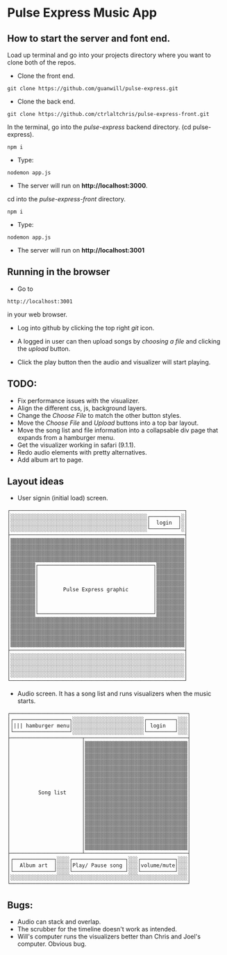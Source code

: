 # Pulse Express Music App

## How to start the server and font end.
Load up terminal and go into your projects directory where you want to clone both of the repos.

- Clone the front end.
```
git clone https://github.com/guanwill/pulse-express.git
```

- Clone the back end.
```
git clone https://github.com/ctrlaltchris/pulse-express-front.git
```

In the terminal, go into the *pulse-express* backend directory. (cd pulse-express).
```
npm i
```

- Type:
```
nodemon app.js
```

- The server will run on **http://localhost:3000**.

cd into the *pulse-express-front* directory.
```
npm i
```

- Type:
```
nodemon app.js
```

- The server will run on **http://localhost:3001**

## Running in the browser
- Go to
```
http://localhost:3001
```
in your web browser.

- Log into github by clicking the top right *git* icon.

- A logged in user can then upload songs by *choosing a file* and clicking the *upload* button.

- Click the play button then the audio and visualizer will start playing.

## TODO:
- Fix performance issues with the visualizer.
- Align the different css, js, background layers.
- Change the *Choose File* to match the other button styles.
- Move the *Choose File* and *Upload* buttons into a top bar layout.
- Move the song list and file information into a collapsable div page that expands from a hamburger menu.
- Get the visualizer working in safari (9.1.1).
- Redo audio elements with pretty alternatives.
- Add album art to page.

## Layout ideas
- User signin (initial load) screen.
```
┌────────────────────────────────────────────────────────┐
│░░░░░░░░░░░░░░░░░░░░░░░░░░░░░░░░░░░░░░░░░░░░┌─────────┐░│
│░░░░░░░░░░░░░░░░░░░░░░░░░░░░░░░░░░░░░░░░░░░░│  login  │░│
│░░░░░░░░░░░░░░░░░░░░░░░░░░░░░░░░░░░░░░░░░░░░└─────────┘░│
├────────────────────────────────────────────────────────┤
│▒▒▒▒▒▒▒▒▒▒▒▒▒▒▒▒▒▒▒▒▒▒▒▒▒▒▒▒▒▒▒▒▒▒▒▒▒▒▒▒▒▒▒▒▒▒▒▒▒▒▒▒▒▒▒▒│
│▒▒▒▒▒▒▒▒▒▒▒▒▒▒▒▒▒▒▒▒▒▒▒▒▒▒▒▒▒▒▒▒▒▒▒▒▒▒▒▒▒▒▒▒▒▒▒▒▒▒▒▒▒▒▒▒│
│▒▒▒▒▒▒▒▒▒▒▒▒▒▒▒▒▒▒▒▒▒▒▒▒▒▒▒▒▒▒▒▒▒▒▒▒▒▒▒▒▒▒▒▒▒▒▒▒▒▒▒▒▒▒▒▒│
│▒▒▒▒▒▒▒▒▒▒▒▒▒▒▒▒▒▒▒▒▒▒▒▒▒▒▒▒▒▒▒▒▒▒▒▒▒▒▒▒▒▒▒▒▒▒▒▒▒▒▒▒▒▒▒▒│
│▒▒▒▒▒▒▒▒┌─────────────────────────────────────┐▒▒▒▒▒▒▒▒▒│
│▒▒▒▒▒▒▒▒│                                     │▒▒▒▒▒▒▒▒▒│
│▒▒▒▒▒▒▒▒│                                     │▒▒▒▒▒▒▒▒▒│
│▒▒▒▒▒▒▒▒│                                     │▒▒▒▒▒▒▒▒▒│
│▒▒▒▒▒▒▒▒│        Pulse Express graphic        │▒▒▒▒▒▒▒▒▒│
│▒▒▒▒▒▒▒▒│                                     │▒▒▒▒▒▒▒▒▒│
│▒▒▒▒▒▒▒▒│                                     │▒▒▒▒▒▒▒▒▒│
│▒▒▒▒▒▒▒▒│                                     │▒▒▒▒▒▒▒▒▒│
│▒▒▒▒▒▒▒▒└─────────────────────────────────────┘▒▒▒▒▒▒▒▒▒│
│▒▒▒▒▒▒▒▒▒▒▒▒▒▒▒▒▒▒▒▒▒▒▒▒▒▒▒▒▒▒▒▒▒▒▒▒▒▒▒▒▒▒▒▒▒▒▒▒▒▒▒▒▒▒▒▒│
│▒▒▒▒▒▒▒▒▒▒▒▒▒▒▒▒▒▒▒▒▒▒▒▒▒▒▒▒▒▒▒▒▒▒▒▒▒▒▒▒▒▒▒▒▒▒▒▒▒▒▒▒▒▒▒▒│
│▒▒▒▒▒▒▒▒▒▒▒▒▒▒▒▒▒▒▒▒▒▒▒▒▒▒▒▒▒▒▒▒▒▒▒▒▒▒▒▒▒▒▒▒▒▒▒▒▒▒▒▒▒▒▒▒│
│▒▒▒▒▒▒▒▒▒▒▒▒▒▒▒▒▒▒▒▒▒▒▒▒▒▒▒▒▒▒▒▒▒▒▒▒▒▒▒▒▒▒▒▒▒▒▒▒▒▒▒▒▒▒▒▒│
│▒▒▒▒▒▒▒▒▒▒▒▒▒▒▒▒▒▒▒▒▒▒▒▒▒▒▒▒▒▒▒▒▒▒▒▒▒▒▒▒▒▒▒▒▒▒▒▒▒▒▒▒▒▒▒▒│
├────────────────────────────────────────────────────────┤
│░░░░░░░░░░░░░░░░░░░░░░░░░░░░░░░░░░░░░░░░░░░░░░░░░░░░░░░░│
│░░░░░░░░░░░░░░░░░░░░░░░░░░░░░░░░░░░░░░░░░░░░░░░░░░░░░░░░│
│░░░░░░░░░░░░░░░░░░░░░░░░░░░░░░░░░░░░░░░░░░░░░░░░░░░░░░░░│
│░░░░░░░░░░░░░░░░░░░░░░░░░░░░░░░░░░░░░░░░░░░░░░░░░░░░░░░░│
└────────────────────────────────────────────────────────┘
```

- Audio screen. It has a song list and runs visualizers when the music starts.
```
┌─────────────────────────────────────────────────────────┐
│┌──────────────────┐░░░░░░░░░░░░░░░░░░░░░░░┌─────────┐░░░│
││||| hamburger menu│░░░░░░░░░░░░░░░░░░░░░░░│ login   │░░░│
│└──────────────────┘░░░░░░░░░░░░░░░░░░░░░░░└─────────┘░░░│
├───────────────────────┬─────────────────────────────────┤
│                       │▒▒▒▒▒▒▒▒▒▒▒▒▒▒▒▒▒▒▒▒▒▒▒▒▒▒▒▒▒▒▒▒▒│
│                       │▒▒▒▒▒▒▒▒▒▒▒▒▒▒▒▒▒▒▒▒▒▒▒▒▒▒▒▒▒▒▒▒▒│
│                       │▒▒▒▒▒▒▒▒▒▒▒▒▒▒▒▒▒▒▒▒▒▒▒▒▒▒▒▒▒▒▒▒▒│
│                       │▒▒▒▒▒▒▒▒▒▒▒▒▒▒▒▒▒▒▒▒▒▒▒▒▒▒▒▒▒▒▒▒▒│
│                       │▒▒▒▒▒▒▒▒▒▒▒▒▒▒▒▒▒▒▒▒▒▒▒▒▒▒▒▒▒▒▒▒▒│
│                       │▒▒▒▒▒▒▒▒▒▒▒▒▒▒▒▒▒▒▒▒▒▒▒▒▒▒▒▒▒▒▒▒▒│
│                       │▒▒▒▒▒▒▒▒▒▒▒▒▒▒▒▒▒▒▒▒▒▒▒▒▒▒▒▒▒▒▒▒▒│
│                       │▒▒▒▒▒▒▒▒▒▒▒▒▒▒▒▒▒▒▒▒▒▒▒▒▒▒▒▒▒▒▒▒▒│
│         Song list     │▒▒▒▒▒▒▒▒▒▒▒▒▒▒▒▒▒▒▒▒▒▒▒▒▒▒▒▒▒▒▒▒▒│
│                       │▒▒▒▒▒▒▒▒▒▒▒▒▒▒▒▒▒▒▒▒▒▒▒▒▒▒▒▒▒▒▒▒▒│
│                       │▒▒▒▒▒▒▒▒▒▒▒▒▒▒▒▒▒▒▒▒▒▒▒▒▒▒▒▒▒▒▒▒▒│
│                       │▒▒▒▒▒▒▒▒▒▒▒▒▒▒▒▒▒▒▒▒▒▒▒▒▒▒▒▒▒▒▒▒▒│
│                       │▒▒▒▒▒▒▒▒▒▒▒▒▒▒▒▒▒▒▒▒▒▒▒▒▒▒▒▒▒▒▒▒▒│
│                       │▒▒▒▒▒▒▒▒▒▒▒▒▒▒▒▒▒▒▒▒▒▒▒▒▒▒▒▒▒▒▒▒▒│
│                       │▒▒▒▒▒▒▒▒▒▒▒▒▒▒▒▒▒▒▒▒▒▒▒▒▒▒▒▒▒▒▒▒▒│
│                       │▒▒▒▒▒▒▒▒▒▒▒▒▒▒▒▒▒▒▒▒▒▒▒▒▒▒▒▒▒▒▒▒▒│
│                       │▒▒▒▒▒▒▒▒▒▒▒▒▒▒▒▒▒▒▒▒▒▒▒▒▒▒▒▒▒▒▒▒▒│
│                       │▒▒▒▒▒▒▒▒▒▒▒▒▒▒▒▒▒▒▒▒▒▒▒▒▒▒▒▒▒▒▒▒▒│
├───────────────────────┴─────────────────────────────────┤
│┌─────────────┐░░░░┌─────────────────┐░░░┌───────────┐░░░│
││  Album art  │░░░░│Play/ Pause song │░░░│volume/mute│░░░│
│└─────────────┘░░░░└─────────────────┘░░░└───────────┘░░░│
│░░░░░░░░░░░░░░░░░░░░░░░░░░░░░░░░░░░░░░░░░░░░░░░░░░░░░░░░░│
└─────────────────────────────────────────────────────────┘
```


## Bugs:
- Audio can stack and overlap.
- The scrubber for the timeline doesn't work as intended.
- Will's computer runs the visualizers better than Chris and Joel's computer. Obvious bug.

